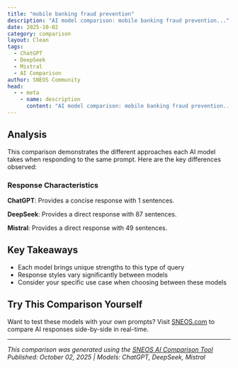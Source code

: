 ```yaml
---
title: "mobile banking fraud prevention"
description: "AI model comparison: mobile banking fraud prevention..."
date: 2025-10-02
category: comparison
layout: Clean
tags:
  - ChatGPT
  - DeepSeek
  - Mistral
  - AI Comparison
author: SNEOS Community
head:
  - - meta
    - name: description
      content: "AI model comparison: mobile banking fraud prevention..."
---
```


<ChatComparison
  title="mobile banking fraud prevention"
  prompt="mobile banking fraud prevention"
  :responses='{
    "ChatGPT": "Mobile banking fraud prevention is crucial, as mobile banking users are often targeted by cybercriminals. Here are several strategies and best practices for preventing fraud in mobile banking:\n\n### 1. **Strong Authentication Methods**\n   - **Two-Factor Authentication (2FA)**: Encourage customers to enable 2FA, requiring a second piece of information beyond just the password.\n   - **Biometric Authentication**: Utilize fingerprint, facial recognition, or voice recognition as secure options for user verification.\n\n### 2. **Secure Application Development**\n   - Ensure the mobile banking app is developed following best security practices, including regular updates and patches.\n   - Conduct regular security audits and vulnerability assessments of the app.\n\n### 3. **User Education**\n   - Educate users about common scams, phishing attempts, and the importance of using strong, unique passwords.\n   - Inform users not to share sensitive information and to be wary of unsolicited communications.\n\n### 4. **Monitoring and Alerts**\n   - Implement real-time transaction monitoring to detect unusual activities or transactions.\n   - Send immediate alerts for transactions, changes in account details, or login attempts from new devices.\n\n### 5. **Secure Connections**\n   - Promote the use of a secure private network (VPN) for banking transactions, especially when using public Wi-Fi.\n   - Encourage users to avoid public Wi-Fi for banking activities due to the risks of interception.\n\n### 6. **Regular Software Updates**\n   - Encourage users to regularly update their mobile operating system and banking app to keep security features current.\n   - Use the latest encryption and security protocols within your app.\n\n### 7. **Device Security**\n   - Advise users to install security software on their devices and keep it updated.\n   - Encourage them to enable remote wipe capabilities in case their device is lost or stolen.\n\n### 8. **Privacy Protection**\n   - Ensure the application doesn’t request excessive permissions that could compromise user privacy.\n   - Implement data encryption for sensitive information both in transit and at rest.\n\n### 9. **Suspicious Activity Reporting**\n   - Provide a straightforward method for users to report suspicious activities and possible fraud incidents.\n   - Actively follow up on reported issues to remedy potential vulnerabilities.\n\n### 10. **User Access Controls**\n   - Implement role-based access controls within the application to restrict features based on user roles.\n   - Set limits on transactions, especially for new accounts or for particular transactions that seem out of the ordinary.\n\n### 11. **Secure Login Features**\n   - Use features like timeout sessions and automatic logouts after periods of inactivity.\n   - Consider implementing security questions or captcha to prevent automated bots from accessing accounts.\n\nBy incorporating these strategies, both banks and users can effectively mitigate the risks associated with mobile banking fraud. Continuous education and adaptation to new threats are essential in maintaining secure mobile banking practices.",
    "DeepSeek": "Of course. Mobile banking fraud prevention is a shared responsibility between you (the user) and your bank. Here\u2019s a comprehensive guide covering what you should do, what your bank does, and what to do if you\u0027re a victim.\n\n### Part 1: Your Responsibility - Best Practices for Safe Mobile Banking\n\nThis is the most critical part, as you are the first line of defense.\n\n#### **A. Secure Your Device \u0026 Access**\n\n1.  **Use Strong, Unique Passwords \u0026 a Password Manager:**\n    *   Don\u0027t use the same password for your bank that you use for other sites.\n    *   Use a long, complex password with a mix of letters, numbers, and symbols.\n    *   A password manager (like Bitwarden, 1Password) can create and store these for you.\n\n2.  **Enable Biometric Login:** Always use fingerprint or facial recognition (Touch ID/Face ID) if your bank offers it. This is more secure than a simple PIN or password.\n\n3.  **Keep Your Phone and Apps Updated:**\n    *   **Phone OS:** Regularly install the latest iOS or Android updates. They often contain critical security patches.\n    *   **Banking App:** Enable auto-updates for your banking app to ensure you have the latest security features.\n\n4.  **Install a Reputable Security App:** Use a well-known mobile security app that can scan for malware and warn you about malicious websites.\n\n5.  **Lock Your Phone:** Always use a strong PIN, pattern, or biometric lock on your phone itself.\n\n#### **B. Be Smart About Connectivity \u0026 Behavior**\n\n1.  **Avoid Public Wi-Fi for Banking:** Never access your bank account on public Wi-Fi (airports, cafes). Use your mobile data plan or a trusted, password-protected home network. If you must use public Wi-Fi, use a **VPN (Virtual Private Network)** to encrypt your connection.\n\n2.  **Beware of Phishing and Smishing:**\n    *   **Phishing (Email):** Don\u0027t click on links in unsolicited emails claiming to be from your bank. Banks will never ask for your full password, PIN, or one-time codes via email.\n    *   **Smishing (SMS):** Be extremely wary of text messages with links asking you to \u0022verify your account\u0022 or \u0022claim a refund.\u0022 These are scams. If in doubt, call your bank using the number on the back of your card.\n\n3.  **Download Apps Only from Official Stores:** Only download your bank\u0027s app from the official Apple App Store or Google Play Store. Third-party sites can host fake, malicious apps.\n\n4.  **Log Out After Every Session:** Don\u0027t just close the app; actively tap the \u0022Log Out\u0022 button.\n\n5.  **Enable Real-Time Alerts:** Set up push notifications or text alerts for every transaction (debits, credits, transfers). This allows you to spot fraud instantly.\n\n#### **C. Protect Your Personal Information**\n\n1.  **Never Share Login Details or 2FA Codes:** Your bank will **never** call, email, or text you to ask for your password, PIN, or one-time passcode. Anyone who asks for this is a fraudster.\n2.  **Be Cautious on Social Media:** Avoid oversharing personal details like your birthday, pet\u0027s name, or mother\u0027s maiden name, as these can be security question answers.\n\n---\n\n### Part 2: What Your Bank Does to Protect You\n\nBanks invest heavily in security behind the scenes. You might not see it, but it\u0027s always working.\n\n1.  **Multi-Factor Authentication (MFA/2FA):** This requires more than one piece of evidence to log in (e.g., your password \u002B a code sent via SMS or generated by an app). This makes it much harder for thieves to gain access.\n2.  **Encryption:** Banks use strong encryption (like TLS) to scramble data sent between your phone and their servers, making it unreadable if intercepted.\n3.  **Advanced Fraud Monitoring Systems:** Banks use AI and machine learning to analyze your spending patterns in real-time. If a transaction seems unusual for you (e.g., a large purchase in a foreign country), the system may flag it and block it until you confirm it\u0027s legitimate.\n4.  **Device Recognition:** The bank\u0027s system recognizes the devices you typically use to log in. A login from a new, unrecognized device may trigger additional security checks.\n5.  **Secure App Design:** Banking apps are built with security in mind, often running in secure \u0022sandboxes\u0022 on your phone to isolate them from other, potentially malicious, apps.\n\n---\n\n### Part 3: What to Do If You Suspect Fraud\n\nAct immediately. Time is of the essence.\n\n1.  **Contact Your Bank Immediately:** Call the fraud department number on the back of your card or their website. The sooner you report it, the sooner they can freeze your account and stop further transactions.\n2.  **Change Your Passwords:** Change your online banking password and PIN immediately from a secure device.\n3.  **Report to Authorities:** File a report with your local police and, if applicable, a report with national agencies (like the FTC in the US).\n4.  **Check Your Credit Report:** If personal information was compromised, check your credit report for any accounts you didn\u0027t open. Consider placing a **fraud alert** or a **credit freeze** on your files.\n\n---\n\n### Quick-Check Summary: Do\u0027s and Don\u0027ts\n\n| DO \u2705 | DON\u0027T \u274C |\n| :--- | :--- |\n| **DO** use a strong, unique password and biometrics. | **DON\u0027T** use public Wi-Fi for banking without a VPN. |\n| **DO** enable real-time transaction alerts. | **DON\u0027T** click links in suspicious texts or emails. |\n| **DO** keep your phone and apps updated. | **DON\u0027T** download banking apps from third-party stores. |\n| **DO** log out of the app after each session. | **DON\u0027T** ever share your password, PIN, or 2FA codes. |\n| **DO** call your bank directly if you\u0027re suspicious. | **DON\u0027T** jailbreak or root your phone, as it disables security features. |\n\nBy following these steps, you significantly reduce your risk and become a powerful partner with your bank in the fight against fraud.",
    "Mistral": "Mobile banking fraud prevention is crucial for protecting users\u0027 financial information and ensuring secure transactions. Here are some strategies and best practices for preventing mobile banking fraud:\n\n### 1. **Multi-Factor Authentication (MFA)**\n   - **Biometrics**: Use fingerprint scanners, facial recognition, or voice recognition.\n   - **One-Time Passwords (OTPs)**: Send OTPs via SMS or email for additional verification.\n   - **Push Notifications**: Use push notifications for real-time authentication.\n\n### 2. **Encryption**\n   - **Data Encryption**: Ensure all data transmitted between the mobile app and the server is encrypted.\n   - **Storage Encryption**: Encrypt sensitive data stored on the device.\n\n### 3. **Secure Coding Practices**\n   - **Code Obfuscation**: Make it difficult for attackers to reverse-engineer the app.\n   - **Regular Updates**: Keep the app updated with the latest security patches.\n   - **Code Reviews**: Conduct regular code reviews to identify and fix vulnerabilities.\n\n### 4. **User Education**\n   - **Awareness Campaigns**: Educate users about common fraud tactics and how to avoid them.\n   - **Phishing Alerts**: Warn users about phishing attempts and how to recognize them.\n   - **Strong Passwords**: Encourage users to create strong, unique passwords.\n\n### 5. **Fraud Detection Systems**\n   - **Behavioral Analytics**: Monitor user behavior for unusual patterns that may indicate fraud.\n   - **Transaction Monitoring**: Use machine learning algorithms to detect suspicious transactions.\n   - **Real-Time Alerts**: Send real-time alerts to users for any unusual activity.\n\n### 6. **Device Security**\n   - **Jailbreak/Root Detection**: Ensure the app does not run on jailbroken or rooted devices.\n   - **Device Fingerprinting**: Use device fingerprinting to identify and block suspicious devices.\n   - **Remote Wipe**: Allow users to remotely wipe data from lost or stolen devices.\n\n### 7. **Regulatory Compliance**\n   - **GDPR**: Ensure compliance with data protection regulations like GDPR.\n   - **PCI-DSS**: Comply with Payment Card Industry Data Security Standards.\n   - **Local Regulations**: Adhere to local financial regulations and guidelines.\n\n### 8. **Incident Response Plan**\n   - **Detection**: Implement systems to detect fraudulent activities quickly.\n   - **Response**: Have a clear plan for responding to incidents, including communication with users.\n   - **Recovery**: Ensure there are mechanisms in place to recover from fraud incidents.\n\n### 9. **Third-Party Integrations**\n   - **Vetting**: Thoroughly vet any third-party services or APIs integrated with the app.\n   - **Secure APIs**: Ensure all third-party APIs are secure and comply with industry standards.\n\n### 10. **Regular Audits and Penetration Testing**\n   - **Security Audits**: Conduct regular security audits to identify vulnerabilities.\n   - **Penetration Testing**: Perform penetration testing to simulate real-world attacks and identify weaknesses.\n\n### 11. **User Feedback and Reporting**\n   - **Feedback Mechanism**: Provide a mechanism for users to report suspicious activities.\n   - **Customer Support**: Offer robust customer support to assist users with security concerns.\n\n### 12. **Tokenization**\n   - **Payment Tokenization**: Use tokenization to replace sensitive payment information with unique tokens.\n\n### 13. **Geolocation**\n   - **Location-Based Security**: Use geolocation to detect and block transactions from unusual locations.\n\n### 14. **Session Management**\n   - **Session Timeouts**: Implement session timeouts to log users out after a period of inactivity.\n   - **Session Tokens**: Use secure session tokens to manage user sessions.\n\nBy implementing these strategies, mobile banking apps can significantly reduce the risk of fraud and ensure a secure environment for users."
  }'
  published-date="09:41"
/>

## Analysis

This comparison demonstrates the different approaches each AI model takes when responding to the same prompt. Here are the key differences observed:

### Response Characteristics

**ChatGPT**: Provides a concise response with 1 sentences. 

**DeepSeek**: Provides a direct response with 87 sentences. 

**Mistral**: Provides a direct response with 49 sentences. 

## Key Takeaways

- Each model brings unique strengths to this type of query
- Response styles vary significantly between models
- Consider your specific use case when choosing between these models

## Try This Comparison Yourself

Want to test these models with your own prompts? Visit [SNEOS.com](https://sneos.com) to compare AI responses side-by-side in real-time.

---

*This comparison was generated using the [SNEOS AI Comparison Tool](https://sneos.com)*
*Published: October 02, 2025 | Models: ChatGPT, DeepSeek, Mistral*
